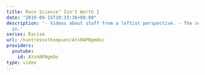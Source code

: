 ```yaml
---
title: Race Science" Isn't Worth I
date: "2019-09-15T10:33:36+08:00"
description: '- Videos about stuff from a leftist perspective. - The science is already
  in.'
series: Racism
url: /huntressxthompson/AYxHAPNgmOo/
providers:
  youtube:
    id: AYxHAPNgmOo
type: video
---
```


